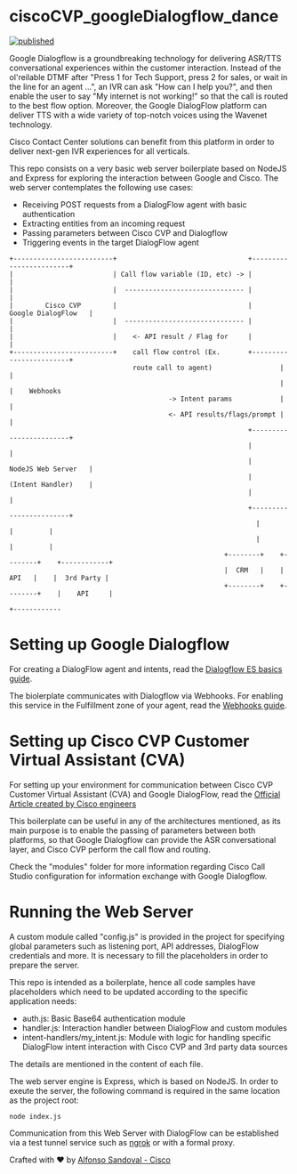# ciscoCVP_googleDialogflow_dance

[![published](https://static.production.devnetcloud.com/codeexchange/assets/images/devnet-published.svg)](https://developer.cisco.com/codeexchange/github/repo/ponchotitlan/ciscoCVP_googleDialogflow_dance)

Google Dialogflow is a groundbreaking technology for delivering ASR/TTS conversational experiences within the customer interaction. Instead of the ol'reilable DTMF after "Press 1 for Tech Support, press 2 for sales, or wait in the line for an agent ...", an IVR can ask "How can I help you?", and then enable the user to say "My internet is not working!" so that the call is routed to the best flow option. Moreover, the Google DialogFlow platform can deliver TTS with a wide variety of top-notch voices using the Wavenet technology.

Cisco Contact Center solutions can benefit from this platform in order to deliver next-gen IVR experiences for all verticals.

This repo consists on a very basic web server boilerplate based on NodeJS and Express for exploring the interaction between Google and Cisco. The web server contemplates the following use cases:

- Receiving POST requests from a DialogFlow agent with basic authentication
- Extracting entities from an incoming request
- Passing parameters between Cisco CVP and Dialogflow
- Triggering events in the target DialogFlow agent

```                                                                                       
+-------------------------+                                 +------------------------+                       
|                         | Call flow variable (ID, etc) -> |                        |                       
|                         |  ------------------------------ |                        |                       
|        Cisco CVP        |                                 |    Google DialogFlow   |                       
|                         |  ------------------------------ |                        |                       
|                         |    <- API result / Flag for     |                        |                       
+-------------------------+    call flow control (Ex.       +------------------------+                       
                               route call to agent)                 |        |                               
                                                                    |        |    Webhooks                   
                                        -> Intent params            |        |                               
                                        <- API results/flags/prompt |        |                               
                                                            +------------------------+                       
                                                            |                        |                       
                                                            |    NodeJS Web Server   |                       
                                                            |    (Intent Handler)    |                       
                                                            |                        |                       
                                                            +------------------------+                       
                                                              |          |         |                         
                                                              |          |         |                         
                                                      +--------+    +--------+    +------------+
                                                      |  CRM   |    |  API   |    |  3rd Party |             
                                                      +--------+    +--------+    |    API     |             
                                                                                  +------------
```

# Setting up Google Dialogflow

For creating a DialogFlow agent and intents, read the [Dialogflow ES basics guide](https://cloud.google.com/dialogflow/es/docs/basics).

The biolerplate communicates with Dialogflow via Webhooks. For enabling this service in the Fulfillment zone of your agent, read the [Webhooks guide](https://cloud.google.com/dialogflow/es/docs/fulfillment-webhook?hl=es-419).

# Setting up Cisco CVP Customer Virtual Assistant (CVA)

For setting up your environment for communication between Cisco CVP Customer Virtual Assistant (CVA) and Google DialogFlow, read the [Official Article created by Cisco engineers](https://www.cisco.com/c/en/us/support/docs/contact-center/unified-customer-voice-portal/215527-configure-cvp-customer-virtual-assistant.html) 

This boilerplate can be useful in any of the architectures mentioned, as its main purpose is to enable the passing of parameters between both platforms, so that Google Dialogflow can provide the ASR conversational layer, and Cisco CVP perform the call flow and routing.

Check the "modules" folder for more information regarding Cisco Call Studio configuration for information exchange with Google Dialogflow.

# Running the Web Server

A custom module called "config.js" is provided in the project for specifying global parameters such as listening port, API addresses, DialogFlow credentials and more. It is necessary to fill the placeholders in order to prepare the server.

This repo is intended as a boilerplate, hence all code samples have placeholders which need to be updated according to the specific application needs:

- auth.js: Basic Base64 authentication module
- handler.js: Interaction handler between DialogFlow and custom modules
- intent-handlers/my_intent.js:  Module with logic for handling specific DialogFlow intent interaction with Cisco CVP and 3rd party data sources

The details are mentioned in the content of each file.

The web server engine is Express, which is based on NodeJS. In order to exeute the server, the following command is required in the same location as the project root:

```
node index.js
```

Communication from this Web Server with DialogFlow can be established via a test tunnel service such as [ngrok](https://ngrok.com/) or with a formal proxy.

Crafted with :heart: by [Alfonso Sandoval - Cisco](https://linkedin.com/in/asandovalros)